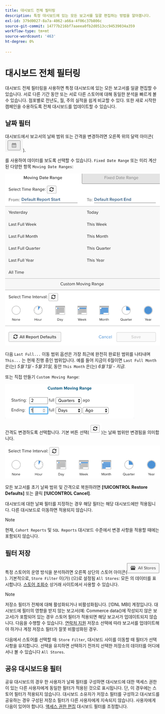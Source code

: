 ```yaml
---
title: 대시보드 전체 필터링
description: 특정 대시보드에 있는 모든 보고서를 일괄 편집하는 방법을 알아봅니다.
exl-id: 379d0027-8a7a-4062-a66a-4f06c37b806c
source-git-commit: 14777b216bf7aaeea0fb2d0513cc94539034a359
workflow-type: tm+mt
source-wordcount: '463'
ht-degree: 0%

---
```


# 대시보드 전체 필터링

대시보드 전체 필터링을 사용하면 특정 대시보드에 있는 모든 보고서를 일괄 편집할 수 있습니다. 서로 다른 기간 동안 또는 서로 다른 스토어에 대해 동일한 분석을 빠르게 볼 수 있습니다. 점포별로 전년도, 월, 주의 실적을 쉽게 비교할 수 있다. 또한 새로 시작한 캠페인을 수용하도록 전체 대시보드를 업데이트할 수 있습니다.

## 날짜 필터

대시보드에서 보고서의 날짜 범위 또는 간격을 변경하려면 오른쪽 위의 달력 아이콘(![달력](../../assets/calendar-button.png)).

를 사용하여 데이터를 보도록 선택할 수 있습니다. `Fixed Date Range` 또는 미리 계산된 다양한 항목 `Moving Date Ranges`:

![날짜 범위 이동](../../assets/moving_date_ranges.png)

다음 `Last Full...` 이동 범위 옵션은 가장 최근에 완전히 완료된 범위를 나타내며 `This...` 는 현재 진행 중인 범위입니다. 예를 들어 지금이 6월이면 `Last Full Month` 은(는) _5월 1일 - 5월 31일_, 동안 `This Month` 은(는) _6월 1일 - 지금_.

또는 직접 만들기 `Custom Moving Range`\:

![사용자 지정 이동 범위](../../assets/custom-moving-range.png)

간격도 변경하도록 선택합니다. 기본 버튼 선택(![시간 간격 기본값](../../assets/time_interval_default.png))는 날짜 범위만 변경됨을 의미합니다.

![시간 간격](../../assets/time_interval.png)

모든 보고서를 초기 날짜 범위 및 간격으로 복원하려면 **[!UICONTROL Restore Defaults]** 또는 클릭 **[!UICONTROL Cancel]**.

대시보드에 대한 날짜 필터를 지정하는 경우 해당 필터는 해당 대시보드에만 적용됩니다. 다른 대시보드로 이동하면 적용되지 않습니다.

>[!NOTE]
>
>현재, `Cohort Reports` 및 `SQL Reports` 대시보드 수준에서 변경 사항을 적용할 때에는 포함되지 않습니다.

## 필터 저장

특정 스토어의 운영 방식을 분석하려면 오른쪽 상단의 스토어 아이콘(![필터 저장](../../assets/store-filter.png)). 기본적으로, `Store Filter` 이(가) (으)로 설정됨 `All Stores`: 모든 의 데이터를 표시합니다. [스토어 조회수](https://experienceleague.adobe.com/docs/commerce-admin/stores-sales/site-store/store-views.html) 상거래 사이트에서 사용할 수 있습니다.

>[!NOTE]
>
>저장소 필터가 전체에 대해 활성화되거나 비활성화됩니다. [!DNL MBI] 계정입니다. 대시보드에 필터의 영향을 받지 않는 보고서(예: Commerce data()에 작성되지 않은 보고서)가 포함되어 있는 경우 스토어 필터가 적용되면 해당 보고서가 업데이트되지 않습니다. 다음을 수행할 수 있습니다. [연락처 지원](https://experienceleague.adobe.com/docs/commerce-knowledge-base/kb/troubleshooting/miscellaneous/mbi-service-policies.html?lang=en) 저장소 선택에 따라 보고서를 업데이트해야 하거나 계정 저장소 필터가 잘못 비활성화된 경우.

다음에서 스토어를 선택할 때: `Store Filter`, 대시보드 사이를 이동할 때 필터가 선택 사항을 유지합니다. 선택을 유지하면 선택하기 전까지 선택한 저장소의 데이터를 어디에서나 볼 수 있습니다 `All Stores`.

## 공유 대시보드용 필터

공유 대시보드의 경우 한 사용자가 날짜 필터를 구성하면 대시보드에 대한 액세스 권한이 있는 다른 사용자에게 동일한 필터가 적용된 것으로 표시됩니다. 단, 이 경우에는 스토어 필터가 적용되지 않습니다. 대시보드 소유자가 저장소 필터를 구성하고 대시보드를 공유하는 경우 구성된 저장소 필터가 다른 사용자에게 지속되지 않습니다. 사용자에게 다음이 있어야 합니다. [액세스 권한 편집](../../data-user/dashboards/share-dashboard-with-users.md) 대시보드 필터를 조정합니다.
